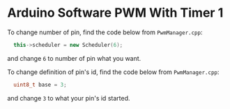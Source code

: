 Arduino Software PWM With Timer 1
===

To change number of pin, find the code below from `PwmManager.cpp`:

```c++
  this->scheduler = new Scheduler(6);
```

and change `6` to number of pin what you want.



To change definition of pin's id, find the code below from `PwmManager.cpp`:

```c++
  uint8_t base = 3;
```

and change `3` to what your pin's id started.

